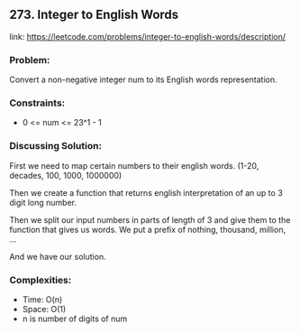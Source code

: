 ## 273. Integer to English Words

link: https://leetcode.com/problems/integer-to-english-words/description/

### Problem:

Convert a non-negative integer num to its English words representation.

### Constraints:

- 0 <= num <= 23^1 - 1

### Discussing Solution:

First we need to map certain numbers to their english words. (1-20,
decades, 100, 1000, 1000000)

Then we create a function that returns english interpretation of
an up to 3 digit long number.

Then we split our input numbers in parts of length of 3 and
give them to the function that gives us words. We put a 
prefix of nothing, thousand, million, ...

And we have our solution.

### Complexities:

- Time: O(n)
- Space: O(1)
- n is number of digits of num